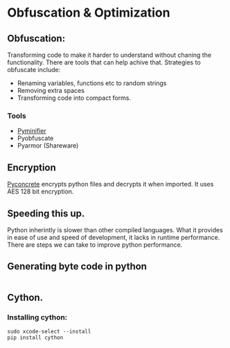 # Obfuscation & Optimization

## Obfuscation:
Transforming code to make it harder to understand without chaning the functionality.
There are tools that can help achive that. Strategies to obfuscate include:
 * Renaming variables, functions etc to random strings
 * Removing extra spaces
 * Transforming code into compact forms.


### Tools
* [Pyminifier](http://liftoff.github.io/pyminifier/)
* Pyobfuscate
* Pyarmor (Shareware)


## Encryption
[Pyconcrete](https://github.com/Falldog/pyconcrete) encrypts python files and decrypts it when imported. It uses AES 128 bit
encryption.


## Speeding this up.
Python inherintly is slower than other compiled languages. What it provides in 
ease of use and speed of development, it lacks in runtime performance. There are steps
we can take to improve python performance.

## Generating byte code in python

```

```

## Cython.

### Installing cython:

```
sudo xcode-select --install
pip install cython
```



